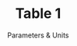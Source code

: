 ---
title: Table 1
subtitle: Parameters & Units
layout: default
parent: Section 1
grand_parent: NCEP Grib1 Documentation(Office Note 388)
nav_order: 3
---
